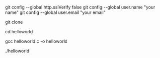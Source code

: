 git config --global http.sslVerify false
git config --global user.name "your name"
git config --global user.email "your email"

git clone 

cd helloworld

gcc helloworld.c -o helloworld

./helloworld
